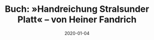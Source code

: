 ---
external: false
draft: true
title: "Buch: »Handreichung Stralsunder Platt« – von Heiner Fandrich"
description: This post is a draft and won't be built.
date: 2020-01-04
---